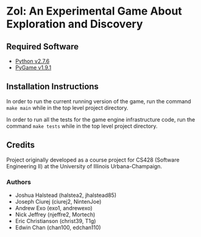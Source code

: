 # Zol: An Experimental Game About Exploration and Discovery #

## Required Software ##
- [Python v2.7.6][py]
- [PyGame v1.9.1][pygame]

## Installation Instructions ##
In order to run the current running version of the game, run the command `make main`
while in the top level project directory.

In order to run all the tests for the game engine infrastructure code, run the
command `make tests` while in the top level project directory.

## Credits ##
Project originally developed as a course project for CS428 (Software Engineering II) at
the University of Illinois Urbana-Champaign.

### Authors ###
- Joshua Halstead (halstea2, jhalstead85)
- Joseph Ciurej (ciurej2, NintenJoe)
- Andrew Exo (exo1, andrewexo)
- Nick Jeffrey (njeffre2, Mortech)
- Eric Christianson (christ39, T1g)
- Edwin Chan (chan100, edchan110)

[py]: http://www.python.org/download/releases/2.7.6/ 
[pygame]: http://www.pygame.org/install.html
